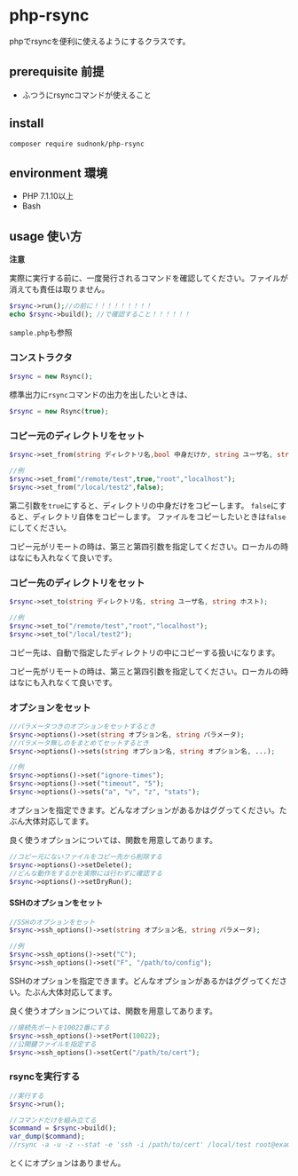 # php-rsync
phpでrsyncを便利に使えるようにするクラスです。

## prerequisite 前提
- ふつうにrsyncコマンドが使えること

## install 
`composer require sudnonk/php-rsync`

## environment 環境
- PHP 7.1.10以上
- Bash

## usage 使い方
**注意**

実際に実行する前に、一度発行されるコマンドを確認してください。ファイルが消えても責任は取りません。
```php
$rsync->run();//の前に！！！！！！！！！
echo $rsync->build(); //で確認すること！！！！！！
```

`sample.php`も参照

### コンストラクタ
```php
$rsync = new Rsync();
```

標準出力に`rsync`コマンドの出力を出したいときは、
```php
$rsync = new Rsync(true);
```

### コピー元のディレクトリをセット
```php
$rsync->set_from(string ディレクトリ名,bool 中身だけか, string ユーザ名, string ホスト);

//例
$rsync->set_from("/remote/test",true,"root","localhost");
$rsync->set_from("/local/test2",false);
```

第二引数を`true`にすると、ディレクトリの中身だけをコピーします。
`false`にすると、ディレクトリ自体をコピーします。
ファイルをコピーしたいときは`false`にしてください。

コピー元がリモートの時は、第三と第四引数を指定してください。ローカルの時はなにも入れなくて良いです。

### コピー先のディレクトリをセット
```php
$rsync->set_to(string ディレクトリ名, string ユーザ名, string ホスト);

//例
$rsync->set_to("/remote/test","root","localhost");
$rsync->set_to("/local/test2");
```

コピー先は、自動で指定したディレクトリの中にコピーする扱いになります。

コピー先がリモートの時は、第三と第四引数を指定してください。ローカルの時はなにも入れなくて良いです。

### オプションをセット
```php
//パラメータつきのオプションをセットするとき
$rsync->options()->set(string オプション名, string パラメータ);
//パラメータ無しのをまとめてセットするとき
$rsync->options()->sets(string オプション名, string オプション名, ...);

//例
$rsync->options()->set("ignore-times");
$rsync->options()->set("timeout", "5");
$rsync->options()->sets("a", "v", "z", "stats");
```

オプションを指定できます。どんなオプションがあるかはググってください。たぶん大体対応してます。

良く使うオプションについては、関数を用意してあります。

```php
//コピー元にないファイルをコピー先から削除する
$rsync->options()->setDelete();
//どんな動作をするかを実際には行わずに確認する
$rsync->options()->setDryRun();
```

#### SSHのオプションをセット
```php
//SSHのオプションをセット
$rsync->ssh_options()->set(string オプション名, string パラメータ);

//例
$rsync->ssh_options()->set("C");
$rsync->ssh_options()->set("F", "/path/to/config");
```

SSHのオプションを指定できます。どんなオプションがあるかはググってください。たぶん大体対応してます。
                          
良く使うオプションについては、関数を用意してあります。

```php
//接続先ポートを10022番にする
$rsync->ssh_options()->setPort(10022);
//公開鍵ファイルを指定する
$rsync->ssh_options()->setCert("/path/to/cert");
```

### rsyncを実行する
```php
//実行する
$rsync->run();

//コマンドだけを組み立てる
$command = $rsync->build();
var_dump($command);
//rsync -a -u -z --stat -e 'ssh -i /path/to/cert' /local/test root@example.com:/remote/test
```

とくにオプションはありません。

